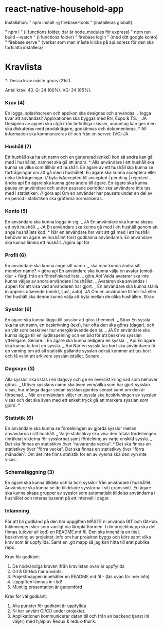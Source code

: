 # react-native-household-app

Installation:
" npm install -g firebase-tools "
{installeras globalt}

" npm i "
{i functions folder, där är node_modules för express}
" npm run build --watch " {i functions folder}
" firebase login " {med ditt google konto}
" firebase serve " {verkar som man måste klicka på api adress för den ska fortsätta installera}

# Kravlista

\*: Dessa krav måste göras (21st).

Antal krav: 40.
G: 24 (60%).
VG: 34 (85%).

### Krav (4)

En logga, splashscreen och appikon ska designas och användas. _ logga kvar att användas?
Applikationen ska byggas med RN, Expo & TS. _ JA
Designen av appen ska utgå ifrån befintliga skisser, undantag kan ges men ska diskuteras
med produktägare, godkännas och dokumenteras. \*
All information ska kommuniceras till och från en server. (VG) JA

### Hushåll (7)

Ett hushåll ska ha ett namn och en genererad (enkel) kod så andra kan gå med i hushållet,
namnet ska gå att ändra. \*
Alla användare i ett hushåll ska kunna se vilka som tillhör ett hushåll.
En ägare av ett hushåll ska kunna se förfrågningar om att gå med i hushållet.
En ägare ska kunna acceptera eller neka förfrågningar. // byta isAccepted till accepted | pending | rejected .. ändra api
En ägare ska kunna göra andra till ägare.
En ägare ska kunna pausa en användare och under pausade perioder ska användare inte
tas med i statistiken. // göra api
Om en använder har pausats under en del av en period i statistiken ska graferna
normaliseras.

### Konto (5)

En användare ska kunna logga in sig. _ JA
En användare ska kunna skapa ett nytt hushåll. _ JA
En användare ska kunna gå med i ett hushåll genom att ange hushållets kod. \*
När en användare har valt att gå med i ett hushåll behöver en ägare av hushållet först
godkänna användaren.
En användare ska kunna lämna ett hushåll. //göra api för

### Profil (6)

En användare ska kunna ange sitt namn. _ ska man kunna ändra sitt member name? = göra api
En användare ska kunna välja en avatar (emoji-djur + färg) från en fördefinierad lista. _ göra Api
Valda avatarer ska inte kunna väljas av andra användare i hushållet. _
Avataren ska användas i appen för att visa vad användaren har gjort. _
En användare ska kunna ställa in appens utseende (mörkt, ljust, auto). JA
Om en användare tillhör två eller fler hushåll ska denne kunna välja att byta mellan de
olika hushållen. Strax

### Sysslor (6)

En ägare ska kunna lägga till sysslor att göra i hemmet. _ Strax
En syssla ska ha ett namn, en beskrivning (text), hur ofta den ska göras (dagar), och en
vikt som beskriver hur energikrävande den är. _ JA
En användare ska kunna lägga till en ljudinspelning och en bild för att beskriva sysslan
ytterligare. Senare...
En ägare ska kunna redigera en syssla. _ Api
En ägare ska kunna ta bort en syssla. _ Api
När en syssla tas bort ska användaren få en varning om att all statistik gällande sysslan
också kommer att tas bort och få valet att arkivera sysslan istället. Senare..

### Dagsvyn (3)

Alla sysslor ska listas i en dagsvy och ge en översikt kring vad som behöver göras. _
Utöver sysslans namn ska även vem/vilka som har gjort sysslan visas, hur många dagar
sedan sysslan gjordes senast samt om den är försenad. _
När en användare väljer en syssla ska beskrivningen av sysslan visas och det ska även
med ett enkelt tryck gå att markera sysslan som gjord. \*

### Statistik (6)

En användare ska kunna se fördelningen av gjorda sysslor mellan användarna i sitt
hushåll. _
Varje statistikvy ska visa den totala fördelningen (inräknat vikterna för sysslorna) samt
fördelning av varje enskild syssla. _
Det ska finnas en statistikvy över ”nuvarande vecka”. \*
Det ska finnas en statistikvy över ”förra vecka”.
Det ska finnas en statistikvy över ”förra månaden”.
Om det inte finns statistik för en av vyerna ska den vyn inte visas.

### Schemaläggning (3)

En ägare ska kunna tilldela och ta bort sysslor från användare i hushållet.
Användare ska kunna se de tilldelade sysslorna i sitt gränssnitt.
En ägare ska kunna skapa grupper av sysslor som automatiskt tilldelas användarna i
hushållet och roteras baserat på ett intervall i dagar.

### Inlämning

För att bli godkänd på den här uppgiften MÅSTE ni använda GIT och GitHub.
Inlämningen sker som vanligt via läroplattformen. I din projektmapp ska det finnas
(utöver all kod) en README.md fil. Den ska innehålla en titel, beskrivning av projektet,
info om hur projektet byggs och körs samt vilka krav som är uppfyllda. Samt en .git mapp
så jag kan hitta till erat publika repo.

Krav för godkänt:

1. De nödvändiga kraven ifrån kravlistan ovan är uppfyllda
2. Git & GitHub har använts.
3. Projektmappen innehåller en README.md fil - (läs ovan för mer info)
4. Uppgiften lämnas in i tid!
5. Muntlig presentation är genomförd

Krav för väl godkänt:

1. Alla punkter för godkänt är uppfyllda
2. Ni har använt CI/CD under projektet.
3. Applikationen kommunicerar datan till och från en backend tjänst (ni väljer) med hjälp
   av Redux & redux-thunk.
